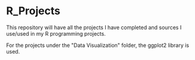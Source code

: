 # R_Projects

This repository will have all the projects I have completed and sources I use/used in my R programming projects. 

For the projects under the "Data Visualization" folder, the ggplot2 library is used.
